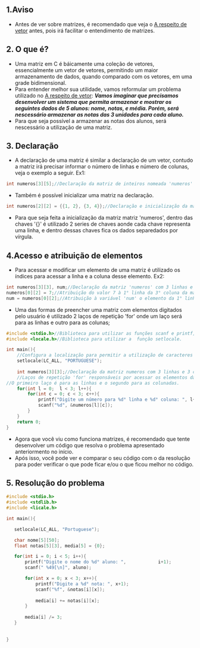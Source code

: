 ## 1.Aviso
+ Antes de ver sobre matrizes, é recomendado que veja o [A respeito de vetor](https://github.com/TauaRibeiro/A-respeito-de-C/blob/main/A%20respeito%20de%20vetor.md) antes, pois irá facilitar o entendimento de matrizes.

## 2. O que é?
+ Uma matriz em C é báicamente uma coleção de vetores, essencialmente um vetor de vetores, permitindo um maior armazenamento de dados, quando comparado com os vetores, em uma grade bidimensional.
+ Para entender melhor sua utilidade, vamos reformular um problema utilizado no [A respeito de vetor](https://github.com/TauaRibeiro/A-respeito-de-C/blob/main/A%20respeito%20de%20vetor.md):
***Vamos imaginar que precisamos desenvolver um sistema que permita armazenar e mostrar os seguintes dados de 5 alunos: nome, notas, e média. Porém, será nescessário
  armazenar as notas das 3 unidades para cada aluno.***
+ Para que seja possível a armazenar as notas dos alunos, será nescessário a utilização de uma matriz.

## 3. Declaração
+ A declaração de uma matriz é similar a declaração de um vetor, contudo a matriz irá precisar informar o número de linhas e número de colunas, veja o exemplo a seguir.
Ex1:
```C
int numeros[3][5];//Declaração da matriz de inteiros nomeada 'numeros' com 3 linhas e 5 colunas;
```
+ Também é possível inicializar uma matriz na declaração.
```C
int numeros[2][2] = {{1, 2}, {3, 4}};//Declaração e inicialização da matriz 'numeros' com a primeira linha contendo os valores 1 e 2, e a segunda linha com 3 e 4;
```
+ Para que seja feita a inicialização da matriz matriz 'numeros', dentro das chaves '{}' é utilizado 2 series de chaves aonde cada chave representa uma linha, e dentro dessas chaves fica os dados separedados por vírgula.

## 4.Acesso e atribuição de elementos
+ Para acessar e modificar um elemento de uma matriz é utilizado os índices para acessar a linha e a coluna desse elemento.
Ex2:
```C
int numeros[3][3], num;//Declaração da matriz 'numeros' com 3 linhas e 3 colunas, e da variável 'num';
numeros[0][2] = 7;//Atribuição do valor 7 à 1° linha da 3° coluna da matriz 'números';
num = numeros[0][2];//Atribuição à variável 'num' o elemento da 1° linha da 3° coluna da matriz 'numeros';
```

+ Uma das formas de preencher uma matriz com elementos digitados pelo usuário é utilizado 2 laços de repetição 'for' onde um laço será para as linhas e outro para as colunas;
```C
#include <stdio.h>//Biblioteca para utilizar as funções scanf e printf;
#include <locale.h>//Biblioteca para utilizar a  função setlocale.

int main(){
    //Configura a localização para permitir a utilização de caracteres da língua portuguesa.
    setlocale(LC_ALL, "PORTUGUESE");
    
	int numeros[3][3];//Declaração da matriz numeros com 3 linhas e 3 colunas;
	//Laços de repetição 'for' responsáveis por acessar os elementos da matriz.
//O primeiro laço é para as linhas e o segundo para as colunadas.
	for(int l = 0;  l < 3; l++){
		for(int c = 0; c < 3; c++){
			printf("Digite um número para %d° linha e %d° coluna: ", l+1, c+1);
			scanf("%d", &numeros[l][c]);
		}
	}   
    return 0;
}
```

+ Agora que você viu como funciona matrizes, é recomendado que tente desenvolver um código que resolva o problema apresentado anteriormento no início.
+ Após isso, você pode ver e comparar o seu código com o da resolução para poder verificar o que pode ficar e/ou o que ficou melhor no  código.

## 5. Resolução do problema
```C
#include <stdio.h>
#include <stdlib.h>
#include <licale.h>

int main(){

   setlocale(LC_ALL, "Portuguese");

   char nome[5][50];
   float notas[5][3], media[5] = {0};

   for(int i = 0; i < 5; i++){
       printf("Digite o nome do %d° aluno: ",            i+1);
       scanf(" %49[\n]", aluno);

       for(int x = 0; x < 3; x++){
           printf("Digite a %d° nota: ", x+1);
           scanf("%f", &notas[i][x]);
         
           media[i] += notas[i][x];
       }
      
       media[i] /= 3;
   }
   
   
}
